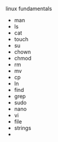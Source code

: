 linux fundamentals

- man
- ls
- cat
- touch
- su
- chown
- chmod
- rm
- mv
- cp
- ln
- find
- grep
- sudo
- nano
- vi
- file
- strings
- 
